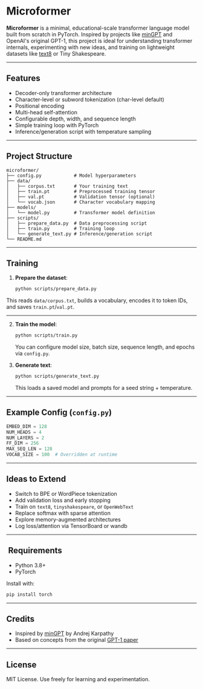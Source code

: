# Microformer

**Microformer** is a minimal, educational-scale transformer language model built from scratch in PyTorch. Inspired by projects like [minGPT](https://github.com/karpathy/minGPT) and OpenAI's original GPT-1, this project is ideal for understanding transformer internals, experimenting with new ideas, and training on lightweight datasets like [text8](https://mattmahoney.net/dc/textdata.html) or Tiny Shakespeare.

---

## Features

- Decoder-only transformer architecture  
- Character-level or subword tokenization (char-level default)  
- Positional encoding  
- Multi-head self-attention  
- Configurable depth, width, and sequence length  
- Simple training loop with PyTorch  
- Inference/generation script with temperature sampling  

---

## Project Structure

```
microformer/
├── config.py            # Model hyperparameters
├── data/
│   ├── corpus.txt       # Your training text
│   ├── train.pt         # Preprocessed training tensor
│   ├── val.pt           # Validation tensor (optional)
│   └── vocab.json       # Character vocabulary mapping
├── models/
│   └── model.py         # Transformer model definition
├── scripts/
│   ├── prepare_data.py  # Data preprocessing script
│   ├── train.py         # Training loop
│   └── generate_text.py # Inference/generation script
└── README.md
```

---

##  Training

1. **Prepare the dataset**:

   ```bash
   python scripts/prepare_data.py
   ```

This reads `data/corpus.txt`, builds a vocabulary, encodes it to token IDs, and saves `train.pt`/`val.pt`.

---

2. **Train the model**:

   ```bash
   python scripts/train.py
   ```

   You can configure model size, batch size, sequence length, and epochs via `config.py`.

3. **Generate text**:

   ```bash
   python scripts/generate_text.py
   ```

   This loads a saved model and prompts for a seed string + temperature.

---

##  Example Config (`config.py`)

```python
EMBED_DIM = 128
NUM_HEADS = 4
NUM_LAYERS = 2
FF_DIM = 256
MAX_SEQ_LEN = 128
VOCAB_SIZE = 100  # Overridden at runtime
```

---

##  Ideas to Extend

- Switch to BPE or WordPiece tokenization
- Add validation loss and early stopping
- Train on `text8`, `tinyshakespeare`, or `OpenWebText`
- Replace softmax with sparse attention
- Explore memory-augmented architectures
- Log loss/attention via TensorBoard or wandb

---

## ️ Requirements

- Python 3.8+
- PyTorch

Install with:

```bash
pip install torch
```

---

##  Credits

- Inspired by [minGPT](https://github.com/karpathy/minGPT) by Andrej Karpathy
- Based on concepts from the original [GPT-1 paper](https://cdn.openai.com/research-covers/language-unsupervised/language_understanding_paper.pdf)

---

##  License

MIT License. Use freely for learning and experimentation.


